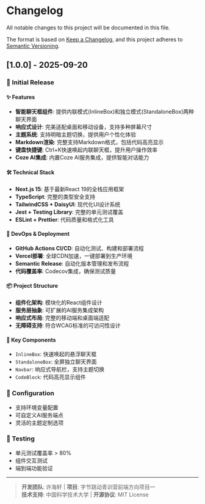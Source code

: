 # Changelog

All notable changes to this project will be documented in this file.

The format is based on [Keep a Changelog](https://keepachangelog.com/en/1.0.0/),
and this project adheres to [Semantic Versioning](https://semver.org/spec/v2.0.0.html).

## [1.0.0] - 2025-09-20

### 🎉 Initial Release

#### ✨ Features
- **智能聊天框组件**: 提供内联模式(InlineBox)和独立模式(StandaloneBox)两种聊天界面
- **响应式设计**: 完美适配桌面和移动设备，支持多种屏幕尺寸
- **主题系统**: 支持明暗主题切换，提供用户个性化体验
- **Markdown渲染**: 完整支持Markdown格式，包括代码高亮显示
- **键盘快捷键**: Ctrl+K快速唤起内联聊天框，提升用户操作效率
- **Coze AI集成**: 内置Coze AI服务集成，提供智能对话能力

#### 🛠️ Technical Stack
- **Next.js 15**: 基于最新React 19的全栈应用框架
- **TypeScript**: 完整的类型安全支持
- **TailwindCSS + DaisyUI**: 现代化UI设计系统
- **Jest + Testing Library**: 完整的单元测试覆盖
- **ESLint + Prettier**: 代码质量和格式化工具

#### 🚀 DevOps & Deployment
- **GitHub Actions CI/CD**: 自动化测试、构建和部署流程
- **Vercel部署**: 全球CDN加速，一键部署到生产环境
- **Semantic Release**: 自动化版本管理和发布流程
- **代码覆盖率**: Codecov集成，确保测试质量

#### 📦 Project Structure
- **组件化架构**: 模块化的React组件设计
- **服务层抽象**: 可扩展的AI服务集成架构  
- **响应式布局**: 完整的移动端和桌面端适配
- **无障碍支持**: 符合WCAG标准的可访问性设计

#### 🎯 Key Components
- `InlineBox`: 快速唤起的悬浮聊天框
- `StandaloneBox`: 全屏独立聊天界面
- `Navbar`: 响应式导航栏，支持主题切换
- `CodeBlock`: 代码高亮显示组件

### 🔧 Configuration
- 支持环境变量配置
- 可自定义AI服务端点
- 灵活的主题定制选项

### 🧪 Testing
- 单元测试覆盖率 > 80%
- 组件交互测试
- 端到端功能验证

---

> **开发团队**: 许海轩 | **项目**: 字节跳动青训营前端方向项目一  
> **技术支持**: 中国科学技术大学 | **开源协议**: MIT License